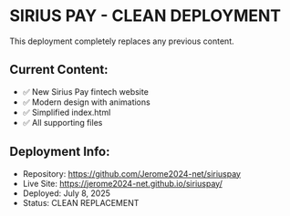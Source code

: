 # SIRIUS PAY - CLEAN DEPLOYMENT

This deployment completely replaces any previous content.

## Current Content:
- ✅ New Sirius Pay fintech website
- ✅ Modern design with animations
- ✅ Simplified index.html
- ✅ All supporting files

## Deployment Info:
- Repository: https://github.com/Jerome2024-net/siriuspay
- Live Site: https://jerome2024-net.github.io/siriuspay/
- Deployed: July 8, 2025
- Status: CLEAN REPLACEMENT
